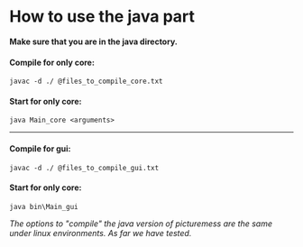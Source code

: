 How to use the java part
===========

**Make sure that you are in the java directory.**

#### Compile for only core:
	javac -d ./ @files_to_compile_core.txt
#### Start for only core:
	java Main_core <arguments>
	
--------
	
#### Compile for gui:
	javac -d ./ @files_to_compile_gui.txt
#### Start for only core:
	java bin\Main_gui

*The options to "compile" the java version of picturemess are the same under linux environments. As far we have tested.*

